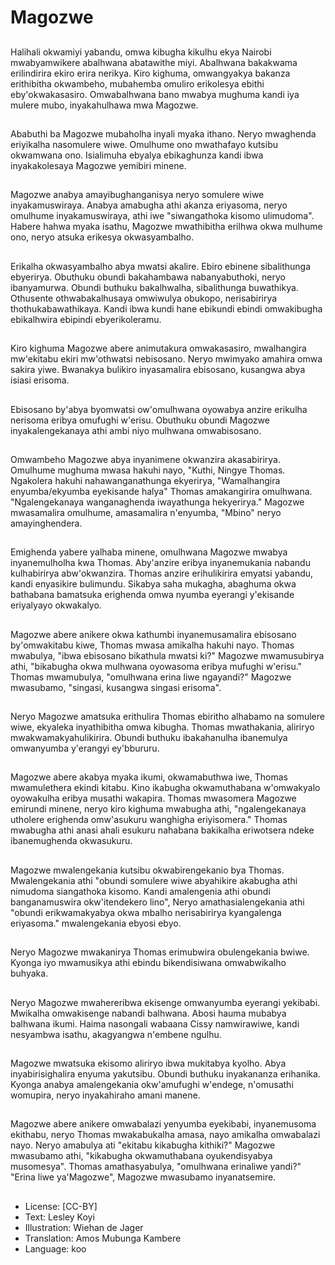 # Magozwe

##
Halihali okwamiyi yabandu, omwa kibugha kikulhu ekya Nairobi mwabyamwikere abalhwana abatawithe miyi. Abalhwana bakakwama erilindirira ekiro erira nerikya. Kiro kighuma, omwangyakya bakanza erithibitha okwambeho, mubahemba omuliro erikolesya ebithi eby'okwakasasiro. Omwabalhwana bano mwabya mughuma kandi iya mulere mubo, inyakahulhawa mwa Magozwe.

##
Ababuthi ba Magozwe mubaholha inyali myaka ithano. Neryo mwaghenda eriyikalha nasomulere wiwe. Omulhume ono mwathafayo kutsibu okwamwana ono. Isialimuha ebyalya ebikaghunza kandi ibwa inyakakolesaya Magozwe yemibiri minene.

##
Magozwe anabya amayibughanganisya neryo somulere wiwe inyakamuswiraya. Anabya amabugha athi akanza eriyasoma, neryo omulhume inyakamuswiraya, athi iwe "siwangathoka kisomo ulimudoma". Habere hahwa myaka isathu, Magozwe mwathibitha erilhwa okwa mulhume ono, neryo atsuka erikesya okwasyambalho.

##
Erikalha okwasyambalho abya mwatsi akalire. Ebiro ebinene sibalithunga ebyerirya. Obuthuku obundi bakahambawa nabanyabuthoki, neryo ibanyamurwa. Obundi buthuku bakalhwalha, sibalithunga buwathikya. Othusente othwabakalhusaya omwiwulya obukopo, nerisabirirya thothukabawathikaya. Kandi ibwa kundi hane ebikundi ebindi omwakibugha ebikalhwira ebipindi ebyerikoleramu.

##
Kiro kighuma Magozwe abere animutakura omwakasasiro, mwalhangira mw'ekitabu ekiri mw'othwatsi nebisosano. Neryo mwimyako amahira omwa sakira yiwe. Bwanakya bulikiro inyasamalira ebisosano, kusangwa abya isiasi erisoma.

##
Ebisosano by'abya byomwatsi ow'omulhwana oyowabya anzire erikulha nerisoma eribya omufughi w'erisu. Obuthuku obundi Magozwe inyakalengekanaya athi ambi niyo mulhwana omwabisosano.

##
Omwambeho Magozwe abya inyanimene okwanzira akasabirirya. Omulhume mughuma mwasa hakuhi nayo, "Kuthi, Ningye Thomas. Ngakolera hakuhi nahawanganathunga ekyerirya, "Wamalhangira enyumba/ekyumba eyekisande halya" Thomas amakangirira omulhwana. "Ngalengekanaya wanganaghenda iwayathunga hekyerirya." Magozwe mwasamalira omulhume, amasamalira n'enyumba, "Mbino" neryo amayinghendera.

##
Emighenda yabere yalhaba minene, omulhwana Magozwe mwabya inyanemulholha kwa Thomas. Aby'anzire eribya inyanemukania nabandu kulhabirirya abw'okwanzira. Thomas anzire erihulikirira emyatsi yabandu, kandi enyasikire bulimundu. Sikabya saha mukagha, abaghuma okwa bathabana bamatsuka erighenda omwa nyumba eyerangi y'ekisande eriyalyayo okwakalyo.

##
Magozwe abere anikere okwa kathumbi inyanemusamalira ebisosano by'omwakitabu kiwe, Thomas mwasa amikalha hakuhi nayo. Thomas mwabulya, "ibwa ebisosano bikathula mwatsi ki?" Magozwe mwamusubirya athi, "bikabugha okwa mulhwana oyowasoma eribya mufughi w'erisu." Thomas mwamubulya, "omulhwana erina liwe ngayandi?" Magozwe mwasubamo, "singasi, kusangwa singasi erisoma".

##
Neryo Magozwe amatsuka erithulira Thomas ebiritho alhabamo na somulere wiwe, ekyaleka inyathibitha omwa kibugha. Thomas mwathakania, aliriryo mwakwamakyahulikirira. Obundi buthuku ibakahanulha ibanemulya omwanyumba y'erangyi ey'bbururu.

##
Magozwe abere akabya myaka ikumi, okwamabuthwa iwe, Thomas mwamulethera ekindi kitabu. Kino ikabugha okwamuthabana w'omwakyalo oyowakulha eribya musathi wakapira. Thomas mwasomera Magozwe emirundi minene, neryo kiro kighuma mwabugha athi, "ngalengekanaya utholere erighenda omw'asukuru wanghigha eriyisomera." Thomas mwabugha athi anasi ahali esukuru nahabana bakikalha eriwotsera ndeke ibanemughenda okwasukuru.

##
Magozwe mwalengekania kutsibu okwabirengekanio bya Thomas. Mwalengekania athi "obundi somulere wiwe abyahikire akabugha athi nimudoma siangathoka kisomo. Kandi amalengenia athi obundi banganamuswira okw'itendekero lino", Neryo amathasialengekania athi "obundi erikwamakyabya okwa mbalho nerisabirirya kyangalenga eriyasoma." mwalengekania ebyosi ebyo.

##
Neryo Magozwe mwakanirya Thomas erimubwira obulengekania bwiwe. Kyonga iyo mwamusikya athi ebindu bikendisiwana omwabwikalho buhyaka.

##
Neryo Magozwe mwahereribwa ekisenge omwanyumba eyerangi yekibabi. Mwikalha omwakisenge nabandi balhwana. Abosi hauma mubabya balhwana ikumi. Haima nasongali wabaana Cissy namwirawiwe, kandi nesyambwa isathu, akagyangwa n'embene ngulhu.

##
Magozwe mwatsuka ekisomo aliriryo ibwa mukitabya kyolho. Abya inyabirisighalira enyuma yakutsibu. Obundi buthuku inyakananza erihanika. Kyonga anabya amalengekania okw'amufughi w'endege, n'omusathi womupira, neryo inyakahiraho amani manene.

##
Magozwe abere anikere omwabalazi yenyumba eyekibabi, inyanemusoma ekithabu, neryo Thomas mwakabukalha amasa, nayo amikalha omwabalazi nayo. Neryo amabulya ati "ekitabu kikabugha kithiki?" Magozwe mwasubamo athi, "kikabugha okwamuthabana oyukendisyabya musomesya". Thomas amathasyabulya, "omulhwana erinaliwe yandi?" "Erina liwe ya'Magozwe", Magozwe mwasubamo inyanatsemire.

##
* License: [CC-BY]
* Text: Lesley Koyi
* Illustration: Wiehan de Jager
* Translation: Amos Mubunga Kambere
* Language: koo
